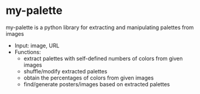 # my-palette
my-palette is a python library for extracting and manipulating palettes from images
- Input: image, URL
- Functions:  
  - extract palettes with self-defined numbers of colors from given images
  - shuffle/modify extracted palettes
  - obtain the percentages of colors from given images
  - find/generate posters/images based on extracted palettes   
 
